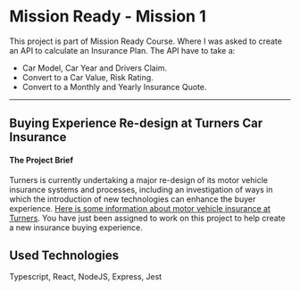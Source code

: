# Mission Ready - Mission 1

This project is part of Mission Ready Course. Where I was asked to create an API to calculate an Insurance Plan.
The API have to take a:

-   Car Model, Car Year and Drivers Claim.
-   Convert to a Car Value, Risk Rating.
-   Convert to a Monthly and Yearly Insurance Quote.

---

## Buying Experience Re-design at Turners Car Insurance

#### The Project Brief

Turners is currently undertaking a major re-design of its motor vehicle insurance systems and processes, including an investigation of ways in which the introduction of new technologies can enhance the buyer experience. [Here is some information about motor vehicle insurance at Turners](https://www.turners.co.nz/Cars/finance-insurance/car-insurance/). You have just been assigned to work on this project to help create a new insurance buying experience.

## Used Technologies

Typescript, React, NodeJS, Express, Jest
